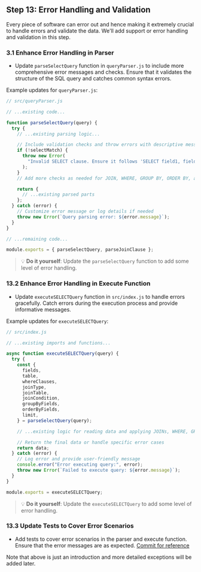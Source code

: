 ## Step 13: Error Handling and Validation

Every piece of software can error out and hence making it extremely crucial to handle errors and validate the data. We'll add support or error handling and validation in this step.

### 3.1 Enhance Error Handling in Parser

- Update `parseSelectQuery` function in `queryParser.js` to include more comprehensive error messages and checks. Ensure that it validates the structure of the SQL query and catches common syntax errors.

Example updates for `queryParser.js`:

```javascript
// src/queryParser.js

// ...existing code...

function parseSelectQuery(query) {
  try {
    // ...existing parsing logic...

    // Include validation checks and throw errors with descriptive messages
    if (!selectMatch) {
      throw new Error(
        "Invalid SELECT clause. Ensure it follows 'SELECT field1, field2 FROM table' format."
      );
    }
    // Add more checks as needed for JOIN, WHERE, GROUP BY, ORDER BY, and LIMIT

    return {
      // ...existing parsed parts
    };
  } catch (error) {
    // Customize error message or log details if needed
    throw new Error(`Query parsing error: ${error.message}`);
  }
}

// ...remaining code...

module.exports = { parseSelectQuery, parseJoinClause };
```

> 💡 **Do it yourself**: Update the `parseSelectQuery` function to add some level of error handling.

### 13.2 Enhance Error Handling in Execute Function

- Update `executeSELECTQuery` function in `src/index.js` to handle errors gracefully. Catch errors during the execution process and provide informative messages.

Example updates for `executeSELECTQuery`:

```javascript
// src/index.js

// ...existing imports and functions...

async function executeSELECTQuery(query) {
  try {
    const {
      fields,
      table,
      whereClauses,
      joinType,
      joinTable,
      joinCondition,
      groupByFields,
      orderByFields,
      limit,
    } = parseSelectQuery(query);

    // ...existing logic for reading data and applying JOINs, WHERE, GROUP BY, ORDER BY, and LIMIT...

    // Return the final data or handle specific error cases
    return data;
  } catch (error) {
    // Log error and provide user-friendly message
    console.error("Error executing query:", error);
    throw new Error(`Failed to execute query: ${error.message}`);
  }
}

module.exports = executeSELECTQuery;
```

> 💡 **Do it yourself**: Update the `executeSELECTQuery` to add some level of error handling.

### 13.3 Update Tests to Cover Error Scenarios

- Add tests to cover error scenarios in the parser and execute function. Ensure that the error messages are as expected. [Commit for reference](https://github.com/ChakshuGautam/stylusdb-sql/commit/c2214a1a75de155786a54b353964235d8d17864a)

Note that above is just an introduction and more detailed exceptions will be added later.
